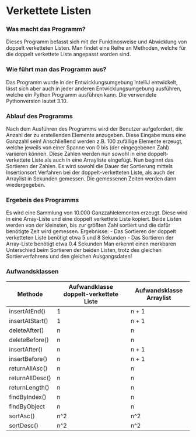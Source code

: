 <h1>Verkettete Listen</h1>

<h3>Was macht das Programm?</h3>
Dieses Programm befasst sich mit der Funktinosweise und Abwicklung von doppelt verketteten Listen. Man findet eine Reihe an Methoden, welche für die doppelt verkettete Liste angepasst worden sind.

<h3>Wie führt man das Programm aus?</h3>
Das Programm wurde in der Entwicklungsumgebung IntelliJ entwickelt, lässt sich aber auch in jeder anderen Entwicklungsumgebung ausführen, welche ein Python Programm ausführen kann. Die verwendete Pythonversion lautet 3.10.

<h3>Ablauf des Programms</h3>
Nach dem Ausführen des Programms wird der Benutzer aufgefordert, die Anzahl der zu erstellenden Elemente anzugeben. Diese Eingabe muss eine Ganzzahl sein! Anschließend werden z.B. 100 zufällige Elemente erzeugt, welche jeweils von einer Spanne von 0 bis (der eingegebenen Zahl) variieren können. Diese Zahlen werden nun sowohl in eine doppelt-verkettete Liste als auch in eine Arrayliste eingefügt. Nun beginnt das Sortieren der Zahlen. Es wird sowohl die Dauer der Sortierung mittels Insertionsort Verfahren bei der doppelt-verketteten Liste, als auch der Arraylist in Sekunden gemessen. Die gemessenen Zeiten werden dann wiedergegeben.

<h3>Ergebnis des Programms</h3>
Es wird eine Sammlung von 10.000 Ganzzahlelementen erzeugt. Diese wird in eine Array-Liste und eine doppelt verkettete Liste kopiert. Beide Listen werden von der kleinsten, bis zur größten Zahl sortiert und die dafür benötigte Zeit wird gemessen.
Ergebnisse:
 - Das Sortieren der doppelt verketteten Liste benötigt etwa 5 und 8 Sekunden
 - Das Sortieren der Array-Liste benötigt etwa 0.4 Sekunden
Man erkennt einen merkbaren Unterschied beim Sortieren der beiden Listen, trotz des gleichen Sortierverfahrens und den gleichen Ausgangsdaten!

<h3>Aufwandsklassen</h3>

| Methode | Aufwandklasse doppelt-verkettete Liste | Aufwandsklasse Arraylist |
| --- | --- | --- |
| insertAtEnd() | 1 | n + 1 |
| insertAtStart() | 1 | n + 1 |
| deleteAfter() | n | n |
| deleteBefore() | n | n |
| insertAfter() | n | n + 1 |
| insertBefore() | n | n + 1 |
| returnAllAsc() | n | n |
| returnAllDesc() | n | n |
| returnLength() | n | n |
| findByIndex() | n | n |
| findByObject | n | n |
| sortAsc() | n^2 | n^2 |
| sortDesc() | n^2 | n^2 |
